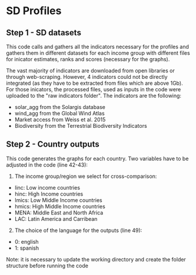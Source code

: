 # SD Profiles

## Step 1 - SD datasets

This code calls and gathers all the indicators necessary for the profiles and gathers them in different datasets for each income group with different files for inicator estimates, ranks and scores (necessary for the graphs).

The vast majority of indicators are downloaded from open libraries or through web-scraping.
However, 4 indicators could not be directly integrated (as they have to be extracted from files which are above 1Gb). For those inicators, the processed files, used as inputs in the code were uploaded to the "raw indicators folder". The indicators are the following:
  - solar_agg from the Solargis database
  - wind_agg from the Global Wind Atlas
  - Market access from Weiss et al. 2015
  - Biodiversity from the Terrestrial Biodiversity Indicators

## Step 2 - Country outputs

This code generates the graphs for each country.
Two variables have to be adjusted in the code (line 42-43):
1) The income group/region we select for cross-comparison:
  - linc: Low income countries
  - hinc: High Income countries
  - lmics: Low Middle Income countries
  - hmics: High Middle Income countries
  - MENA: Middle East and North Africa
  - LAC: Latin America and Carribean

2) The choice of the language for the outputs (line 49):
  - 0: english
  - 1: spanish
 
 Note: it is necessary to update the working directory and create the folder structure before running the code
